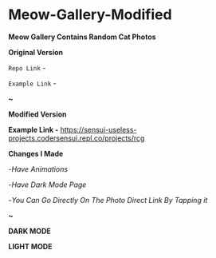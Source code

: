 # Meow-Gallery-Modified 

**Meow Gallery Contains Random Cat Photos** 

**Original Version** 

`Repo Link` - 

`Example Link` -

**~**

**Modified Version**

**Example Link -** https://sensui-useless-projects.codersensui.repl.co/projects/rcg

**Changes I Made**

-_Have Animations_

-_Have Dark Mode Page_ 

-_You Can Go Directly On The Photo Direct Link By Tapping it_

**~**

**DARK MODE**



**LIGHT MODE**

